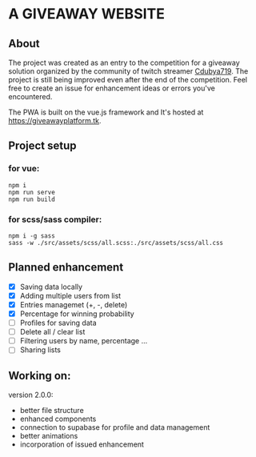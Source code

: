 # A GIVEAWAY WEBSITE

## About

The project was created as an entry to the competition for a giveaway solution organized by the community of twitch streamer [Cdubya719](https://www.twitch.tv/cdubya719). The project is still being improved even after the end of the competition. Feel free to create an issue for enhancement ideas or errors you've encountered.

The PWA is built on the vue.js framework and It's hosted at https://giveawayplatform.tk.

## Project setup

### for vue:
```
npm i
npm run serve
npm run build
```

### for scss/sass compiler:
```
npm i -g sass
sass -w ./src/assets/scss/all.scss:./src/assets/scss/all.css
```

## Planned enhancement

- [x] Saving data locally
- [x] Adding multiple users from list
- [x] Entries managemet (+, -, delete)
- [x] Percentage for winning probability
- [ ] Profiles for saving data
- [ ] Delete all / clear list
- [ ] Filtering users by name, percentage ...
- [ ] Sharing lists

## Working on:

version 2.0.0:
- better file structure
- enhanced components
- connection to supabase for profile and data management
- better animations
- incorporation of issued enhancement 